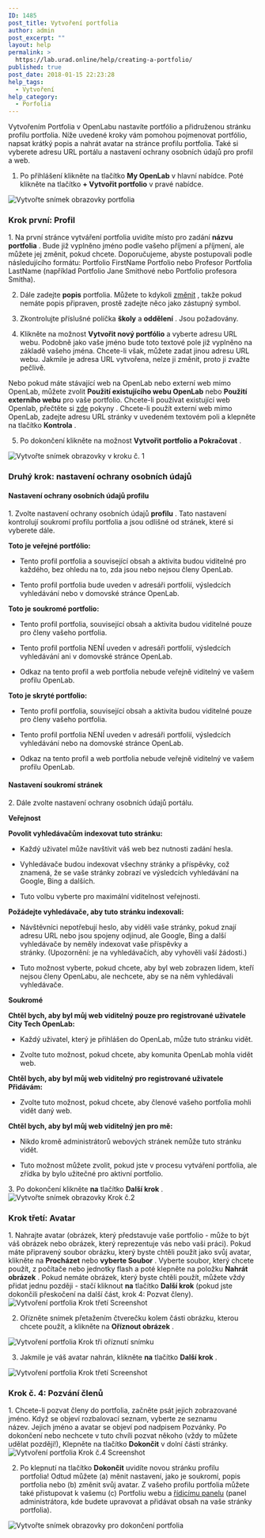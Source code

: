```yaml
---
ID: 1485
post_title: Vytvoření portfolia
author: admin
post_excerpt: ""
layout: help
permalink: >
  https://lab.urad.online/help/creating-a-portfolio/
published: true
post_date: 2018-01-15 22:23:28
help_tags:
  - Vytvoření
help_category:
  - Porfolia
---
```

Vytvořením Portfolia v OpenLabu nastavíte portfólio a přidruženou stránku profilu portfolia. Níže uvedené kroky vám pomohou pojmenovat portfólio, napsat krátký popis a nahrát avatar na stránce profilu portfolia. Také si vyberete adresu URL portálu a nastavení ochrany osobních údajů pro profil a web.

1. Po přihlášení klikněte na tlačítko <strong>My OpenLab</strong> v hlavní nabídce. Poté klikněte na tlačítko <strong>+ Vytvořit portfolio</strong> v pravé nabídce.

<img class="alignnone wp-image-36734 size-full" src="https://openlab.citytech.cuny.edu/wp-content/uploads/2013/01/Creating_ePortfolio_1_v2.png" alt="Vytvořte snímek obrazovky portfolia" />
<h3>Krok první: Profil</h3>
1. Na první stránce vytváření portfolia uvidíte místo pro zadání <strong>názvu portfolia</strong> . Bude již vyplněno jméno podle vašeho příjmení a příjmení, ale můžete jej změnit, pokud chcete. Doporučujeme, abyste postupovali podle následujícího formátu: Portfolio FirstName Portfolio nebo Profesor Portfolia LastName (například Portfolio Jane Smithové nebo Portfolio profesora Smitha).

2. Dále zadejte <strong>popis</strong> portfolia. Můžete to kdykoli <a title="Změna soukromí a dalších nastavení v ePortfoliu" href="https://lab.urad.online/help/changing-privacy-and-other-settings-on-an-eportfolio/">změnit</a> , takže pokud nemáte popis připraven, prostě zadejte něco jako zástupný symbol.

3. Zkontrolujte příslušné políčka <strong>školy</strong> a <strong>oddělení</strong> . Jsou požadovány.

4. Klikněte na možnost <strong>Vytvořit nový portfólio</strong> a vyberte adresu URL webu. Podobně jako vaše jméno bude toto textové pole již vyplněno na základě vašeho jména. Chcete-li však, můžete zadat jinou adresu URL webu. Jakmile je adresa URL vytvořena, nelze ji změnit, proto ji zvažte pečlivě.

Nebo pokud máte stávající web na OpenLab nebo externí web mimo OpenLab, můžete zvolit <strong>Použití existujícího webu OpenLab</strong> nebo <strong>Použití externího webu</strong> pro vaše portfolio. Chcete-li používat existující web Openlab, přečtěte si <a title="Propojení s existujícím webem ePortfolio" href="https://lab.urad.online/help/linking-to-an-existing-eportfolio-site/">zde</a> pokyny . Chcete-li použít externí web mimo OpenLab, zadejte adresu URL stránky v uvedeném textovém poli a klepněte na tlačítko <strong>Kontrola</strong> .

5. Po dokončení klikněte na možnost <strong>Vytvořit portfolio a Pokračovat</strong> .

<img class="alignnone wp-image-36736 size-full" src="https://openlab.citytech.cuny.edu/wp-content/uploads/2013/01/Creating_ePortfolio_2_v2.png" alt="Vytvořte snímek obrazovky v kroku č. 1" />
<h3>Druhý krok: nastavení ochrany osobních údajů</h3>
<h4>Nastavení ochrany osobních údajů profilu</h4>
1. Zvolte nastavení ochrany osobních údajů <strong>profilu</strong> . Tato nastavení kontrolují soukromí profilu portfolia a jsou odlišné od stránek, které si vyberete dále.
<p dir="ltr"><strong>Toto je veřejné portfólio:</strong></p>

<ul>
 	<li>
<p dir="ltr">Tento profil portfolia a související obsah a aktivita budou viditelné pro každého, bez ohledu na to, zda jsou nebo nejsou členy OpenLab.</p>
</li>
 	<li>
<p dir="ltr">Tento profil portfolia bude uveden v adresáři portfolií, výsledcích vyhledávání nebo v domovské stránce OpenLab.</p>
</li>
</ul>
<p dir="ltr"><strong>Toto je soukromé portfolio:</strong></p>

<ul>
 	<li>
<p dir="ltr">Tento profil portfolia, související obsah a aktivita budou viditelné pouze pro členy vašeho portfolia.</p>
</li>
 	<li>
<p dir="ltr">Tento profil portfolia NENÍ uveden v adresáři portfolií, výsledcích vyhledávání ani v domovské stránce OpenLab.</p>
</li>
 	<li>
<p dir="ltr">Odkaz na tento profil a web portfolia nebude veřejně viditelný ve vašem profilu OpenLab.</p>
</li>
</ul>
<p dir="ltr"><strong>Toto je skryté portfolio:</strong></p>

<ul>
 	<li>
<p dir="ltr">Tento profil portfolia, související obsah a aktivita budou viditelné pouze pro členy vašeho portfolia.</p>
</li>
 	<li>
<p dir="ltr">Tento profil portfolia NENÍ uveden v adresáři portfolií, výsledcích vyhledávání nebo na domovské stránce OpenLab.</p>
</li>
 	<li>
<p dir="ltr">Odkaz na tento profil a web portfolia nebude veřejně viditelný ve vašem profilu OpenLab.</p>
</li>
</ul>
<h4>Nastavení soukromí stránek</h4>
2. Dále zvolte nastavení ochrany osobních údajů portálu.
<p dir="ltr"><strong>Veřejnost</strong></p>
<p dir="ltr"><strong>Povolit vyhledávačům indexovat tuto stránku:</strong></p>

<ul>
 	<li>
<p dir="ltr">Každý uživatel může navštívit váš web bez nutnosti zadání hesla.</p>
</li>
 	<li>
<p dir="ltr">Vyhledávače budou indexovat všechny stránky a příspěvky, což znamená, že se vaše stránky zobrazí ve výsledcích vyhledávání na Google, Bing a dalších.</p>
</li>
 	<li>
<p dir="ltr">Tuto volbu vyberte pro maximální viditelnost veřejnosti.</p>
</li>
</ul>
<p dir="ltr"><strong>Požádejte vyhledávače, aby tuto stránku indexovali:</strong></p>

<ul>
 	<li>
<p dir="ltr">Návštěvníci nepotřebují heslo, aby viděli vaše stránky, pokud znají adresu URL nebo jsou spojeny odjinud, ale Google, Bing a další vyhledávače by neměly indexovat vaše příspěvky a stránky. (Upozornění: je na vyhledávačích, aby vyhověli vaší žádosti.)</p>
</li>
 	<li>
<p dir="ltr">Tuto možnost vyberte, pokud chcete, aby byl web zobrazen lidem, kteří nejsou členy OpenLabu, ale nechcete, aby se na něm vyhledávali vyhledávače.</p>
</li>
</ul>
<p dir="ltr"><strong>Soukromé</strong></p>
<p dir="ltr"><strong>Chtěl bych, aby byl můj web viditelný pouze pro registrované uživatele City Tech OpenLab:</strong></p>

<ul>
 	<li>
<p dir="ltr">Každý uživatel, který je přihlášen do OpenLab, může tuto stránku vidět.</p>
</li>
 	<li>
<p dir="ltr">Zvolte tuto možnost, pokud chcete, aby komunita OpenLab mohla vidět web.</p>
</li>
</ul>
<p dir="ltr"><strong>Chtěl bych, aby byl můj web viditelný pro registrované uživatele Přidávám:</strong></p>

<ul>
 	<li>
<p dir="ltr">Zvolte tuto možnost, pokud chcete, aby členové vašeho portfolia mohli vidět daný web.</p>
</li>
</ul>
<p dir="ltr"><strong>Chtěl bych, aby byl můj web viditelný jen pro mě:</strong></p>

<ul>
 	<li>
<p dir="ltr">Nikdo kromě administrátorů webových stránek nemůže tuto stránku vidět.</p>
</li>
 	<li>
<p dir="ltr">Tuto možnost můžete zvolit, pokud jste v procesu vytváření portfolia, ale zřídka by bylo užitečné pro aktivní portfolio.</p>
</li>
</ul>
3. Po dokončení klikněte <strong>na</strong> tlačítko <strong>Další krok</strong> .

<img class="alignnone wp-image-36738 size-full" src="https://openlab.citytech.cuny.edu/wp-content/uploads/2013/01/Creating_ePortfolio_3_v2.png" alt="Vytvořte snímek obrazovky Krok č.2" />
<h3>Krok třetí: Avatar</h3>
1. Nahrajte avatar (obrázek, který představuje vaše portfolio - může to být váš obrázek nebo obrázek, který reprezentuje vás nebo vaši práci). Pokud máte připravený soubor obrázku, který byste chtěli použít jako svůj avatar, klikněte na <strong>Procházet</strong> nebo <strong>vyberte </strong><strong>Soubor</strong> . Vyberte soubor, který chcete použít, z počítače nebo jednotky flash a poté klepněte na položku <strong>Nahrát obrázek</strong> . Pokud nemáte obrázek, který byste chtěli použít, můžete vždy přidat jednu později - stačí kliknout <strong>na</strong> tlačítko <strong>Další krok</strong> (pokud jste dokončili přeskočení na další část, krok 4: Pozvat členy).

<img class="alignnone wp-image-36740 size-full" src="https://openlab.citytech.cuny.edu/wp-content/uploads/2013/01/Creating_ePortfolio_4_v2.png" alt="Vytvoření portfolia Krok třetí Screenshot" />

2. Ořízněte snímek přetažením čtverečku kolem části obrázku, kterou chcete použít, a klikněte na <strong>Oříznout obrázek</strong> .

<img class="alignnone wp-image-36741 size-full" src="https://openlab.citytech.cuny.edu/wp-content/uploads/2013/01/Creating_ePortfolio_5_v2.png" alt="Vytvoření portfolia Krok tři oříznutí snímku" />

3. Jakmile je váš avatar nahrán, klikněte <strong>na</strong> tlačítko <strong>Další krok</strong> .

<img class="alignnone wp-image-36742 size-full" src="https://openlab.citytech.cuny.edu/wp-content/uploads/2013/01/Creating_ePortfolio_6_v2.png" alt="Vytvoření portfolia Krok třetí Screenshot" />
<h3>Krok č. 4: Pozvání členů</h3>
1. Chcete-li pozvat členy do portfolia, začněte psát jejich zobrazované jméno. Když se objeví rozbalovací seznam, vyberte ze seznamu název. Jejich jméno a avatar se objeví pod nadpisem Pozvánky. Po dokončení nebo nechcete v tuto chvíli pozvat někoho (vždy to můžete udělat později!), Klepněte na tlačítko <strong>Dokončit</strong> v dolní části stránky.

<img class="alignnone wp-image-36743 size-full" src="https://openlab.citytech.cuny.edu/wp-content/uploads/2013/01/Creating_ePortfolio_7_v2.png" alt="Vytvoření portfolia Krok č.4 Screenshot" />

2. Po klepnutí na tlačítko <strong>Dokončit</strong> uvidíte novou stránku profilu portfolia! Odtud můžete (a) měnit nastavení, jako je soukromí, popis portfolia nebo (b) změnit svůj avatar. Z vašeho profilu portfolia můžete také přistupovat k vašemu (c) Portfoliu webu a <a title="Co je panel Dashboard?" href="https://lab.urad.online/help/what-is-the-site-dashboard/">řídicímu panelu</a> (panel administrátora, kde budete upravovat a přidávat obsah na vaše stránky portfolia).

<img class="alignnone wp-image-36744 size-full" src="https://openlab.citytech.cuny.edu/wp-content/uploads/2013/01/Creating_ePortfolio_8_v2.png" alt="Vytvořte snímek obrazovky pro dokončení portfolia" />